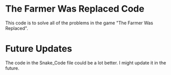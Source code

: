 # The Farmer Was Replaced Code
This code is to solve all of the problems in the game "The Farmer Was Replaced".

# Future Updates
The code in the Snake_Code file could be a lot better. I might update it in the future.
